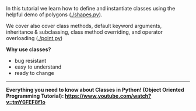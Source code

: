 In this tutorial we learn how to define and instantiate classes using the helpful demo of polygons ([./shapes.py](./shapes.py)).

We cover also cover class methods, default keyword arguments, inheritance & subclassing, class method overriding, and operator overloading ([./point.py](./point.py))

**Why use classes?**

- bug resistant
- easy to understand
- ready to change

---

**Everything you need to know about Classes in Python! (Object Oriented Programming Tutorial): https://www.youtube.com/watch?v=tmY6FEF8f1o**

